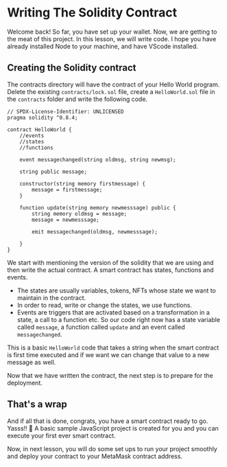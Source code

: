 ﻿# Writing The Solidity Contract

Welcome back! So far, you have set up your wallet. Now, we are getting to the meat of this project. In this lesson, we will write code. I hope you have already installed Node to your machine, and have VScode installed.

## Creating the Solidity contract

The contracts directory will have the contract of your Hello World program. Delete the existing `contracts/lock.sol` file, create a `HelloWorld.sol` file in the `contracts` folder and write the following code.

```
// SPDX-License-Identifier: UNLICENSED
pragma solidity ^0.8.4;

contract HelloWorld {
    //events
    //states
    //functions

    event messagechanged(string oldmsg, string newmsg);

    string public message;

    constructor(string memory firstmessage) {
        message = firstmessage;
    }

    function update(string memory newmesssage) public {
        string memory oldmsg = message;
        message = newmesssage;

        emit messagechanged(oldmsg, newmesssage);

    }
}

```

We start with mentioning the version of the solidity that we are using and then write the actual contract. A smart contract has states, functions and events.

- The states are usually variables, tokens, NFTs whose state we want to maintain in the contract.
- In order to read, write or change the states, we use functions.
- Events are triggers that are activated based on a transformation in a state, a call to a function etc. So our code right now has a state variable called `message`, a function called `update` and an event called `messagechanged`.

This is a basic `HelloWorld` code that takes a string when the smart contract is first time executed and if we want we can change that value to a new message as well.

Now that we have written the contract, the next step is to prepare for the deployment.

## That's a wrap

And if all that is done, congrats, you have a smart contract ready to go. Yasss!! 🚀 A basic sample JavaScript project is created for you and you can execute your first ever smart contract.

Now, in next lesson, you will do some set ups to run your project smoothly and deploy your contract to your MetaMask contract address.
